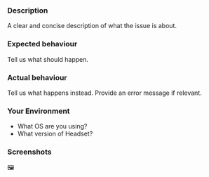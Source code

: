 ### Description

A clear and concise description of what the issue is about.

### Expected behaviour

Tell us what should happen.

### Actual behaviour

Tell us what happens instead. Provide an error message if relevant.

### Your Environment

- What OS are you using?
- What version of Headset?

### Screenshots

🖼
